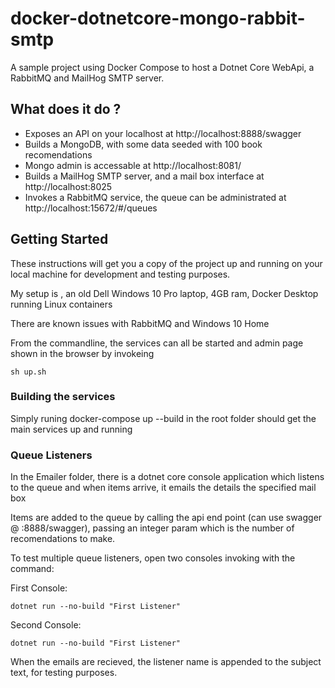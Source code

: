 # docker-dotnetcore-mongo-rabbit-smtp
A sample project using Docker Compose to host a Dotnet Core WebApi, a RabbitMQ and MailHog SMTP server.

## What does it do ?

* Exposes an API on your localhost at http://localhost:8888/swagger
* Builds a MongoDB, with some data seeded with 100 book recomendations
* Mongo admin is accessable at http://localhost:8081/
* Builds a MailHog SMTP server, and a mail box interface at http://localhost:8025
* Invokes a RabbitMQ service, the queue can be administrated at http://localhost:15672/#/queues

## Getting Started

These instructions will get you a copy of the project up and running on your local machine for development and testing purposes. 

My setup is ,  an old Dell Windows 10 Pro laptop, 4GB ram,  Docker Desktop running Linux containers

There are known issues with RabbitMQ and Windows 10 Home

From the commandline, the services can all be started and admin page shown in the browser by invokeing
```
sh up.sh
```

### Building the services

Simply runing docker-compose up --build in the root folder should get the main services up and running

### Queue Listeners

In the Emailer folder, there is a dotnet core console application which listens to the queue and when items arrive, it emails the details the specified mail box

Items are added to the queue by calling the api end point (can use swagger @  :8888/swagger), passing an integer param which is the number of recomendations to make.

To test multiple queue listeners, open two consoles invoking with the command:

First Console:
```
dotnet run --no-build "First Listener"
```

Second Console:
```
dotnet run --no-build "First Listener"
```

When the emails are recieved, the listener name is appended to the subject text, for testing purposes.
